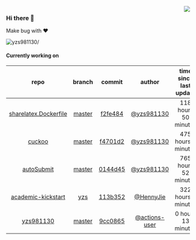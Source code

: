 <img align="right" src="https://github-readme-stats.vercel.app/api?username=yzs981130&show_icons=true&hide_title=true" />

### Hi there 👋


Make bug with ❤️

<p align="left"> <img src=https://komarev.com/ghpvc/?username=yzs981130 alt=yzs981130/> </p>


<!--
**yzs981130/yzs981130** is a ✨ _special_ ✨ repository because its `README.md` (this file) appears on your GitHub profile.

Here are some ideas to get you started:

- 🔭 I’m currently working on ...
- 🌱 I’m currently learning ...
- 👯 I’m looking to collaborate on ...
- 🤔 I’m looking for help with ...
- 💬 Ask me about ...
- 📫 How to reach me: ...
- 😄 Pronouns: ...
- ⚡ Fun fact: ...
-->

#### Currently working on


| repo | branch | commit | author | time since last update | language |
|:---:|:---:|:---:|:---:|:---:|:---:|
| [sharelatex.Dockerfile](https://github.com/yzs981130/sharelatex.Dockerfile) | [master](https://github.com/yzs981130/sharelatex.Dockerfile/tree/master) |[f2fe484](https://github.com/yzs981130/sharelatex.Dockerfile/commit/f2fe484ae59cfc185cd10852fef2d1a1534a5607) | [@yzs981130](https://github.com/yzs981130) |118 hours 50 minutes | ![](https://img.shields.io/badge/language-Dockerfile-default.svg?style=flat-square)|
| [cuckoo](https://github.com/yzs981130/cuckoo) | [master](https://github.com/yzs981130/cuckoo/tree/master) |[f4701d2](https://github.com/yzs981130/cuckoo/commit/f4701d2480381340ac54c42ce7c7f3725bb1175a) | [@yzs981130](https://github.com/yzs981130) |475 hours 3 minutes | ![](https://img.shields.io/badge/language-Go-default.svg?style=flat-square)|
| [autoSubmit](https://github.com/yzs981130/autoSubmit) | [master](https://github.com/yzs981130/autoSubmit/tree/master) |[0144d45](https://github.com/yzs981130/autoSubmit/commit/0144d4597dc1eaaddeb8eb9b6bea7b4f749b1aed) | [@yzs981130](https://github.com/yzs981130) |765 hours 52 minutes | ![](https://img.shields.io/badge/language-Go-default.svg?style=flat-square)|
| [academic-kickstart](https://github.com/HennyJie/academic-kickstart) | [yzs](https://github.com/HennyJie/academic-kickstart/tree/yzs) |[113b352](https://github.com/HennyJie/academic-kickstart/commit/113b35289fd28eb45dbc375eb19aa734da773137) | [@HennyJie](https://github.com/HennyJie) |322 hours 6 minutes | ![](https://img.shields.io/badge/language-Shell-default.svg?style=flat-square)|
| [yzs981130](https://github.com/yzs981130/yzs981130) | [master](https://github.com/yzs981130/yzs981130/tree/master) |[9cc0865](https://github.com/yzs981130/yzs981130/commit/9cc0865b763f5781106df18439ed46dda165ed88) | [@actions-user](https://github.com/actions-user) |0 hours 13 minutes | ![](https://img.shields.io/badge/language-Go-default.svg?style=flat-square)|
